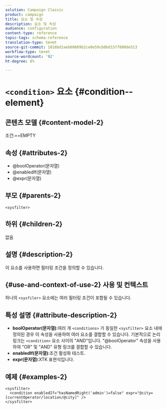 ```yaml
---
solution: Campaign Classic
product: campaign
title: 요소 및 속성
description: 요소 및 속성
audience: configuration
content-type: reference
topic-tags: schema-reference
translation-type: tm+mt
source-git-commit: 1818bd2aeb60689b2ce0e59cb0bd157f000de513
workflow-type: tm+mt
source-wordcount: '92'
ht-degree: 8%

---
```



# `<condition>` 요소  {#condition--element}

## 콘텐츠 모델 {#content-model-2}

조건:==EMPTY

## 속성 {#attributes-2}

* @boolOperator(문자열)
* @enabledIf(문자열)
* @expr(문자열)

## 부모 {#parents-2}

`<sysfilter>`

## 하위 {#children-2}

없음

## 설명 {#description-2}

이 요소를 사용하면 필터링 조건을 정의할 수 있습니다.

## {#use-and-context-of-use-2} 사용 및 컨텍스트

하나의 `<sysfiler>` 요소에는 여러 필터링 조건이 포함될 수 있습니다.

## 특성 설명 {#attribute-description-2}

* **boolOperator(문자열)**:여러 개 `<conditions>` 가 동일한   `<sysfilter>` 요소 내에 정의된 경우 이 속성을 사용하여 여러 요소를 결합할 수 있습니다. 기본적으로 논리 링크는 `<condition>` 요소 사이의 &quot;AND&quot;입니다. &quot;@boolOperator&quot; 속성을 사용하여 &quot;OR&quot; 및 &quot;AND&quot; 유형 링크를 결합할 수 있습니다.
* **enabledIf(문자열)**:조건 활성화 테스트.
* **expr(문자열)**:XTK 표현식입니다.

## 예제 {#examples-2}

```
<sysfilter>
  <condition enabledIf="hasNamedRight('admin')=false" expr="@city=[currentOperator/location/@city]" />
</sysfilter>
```
